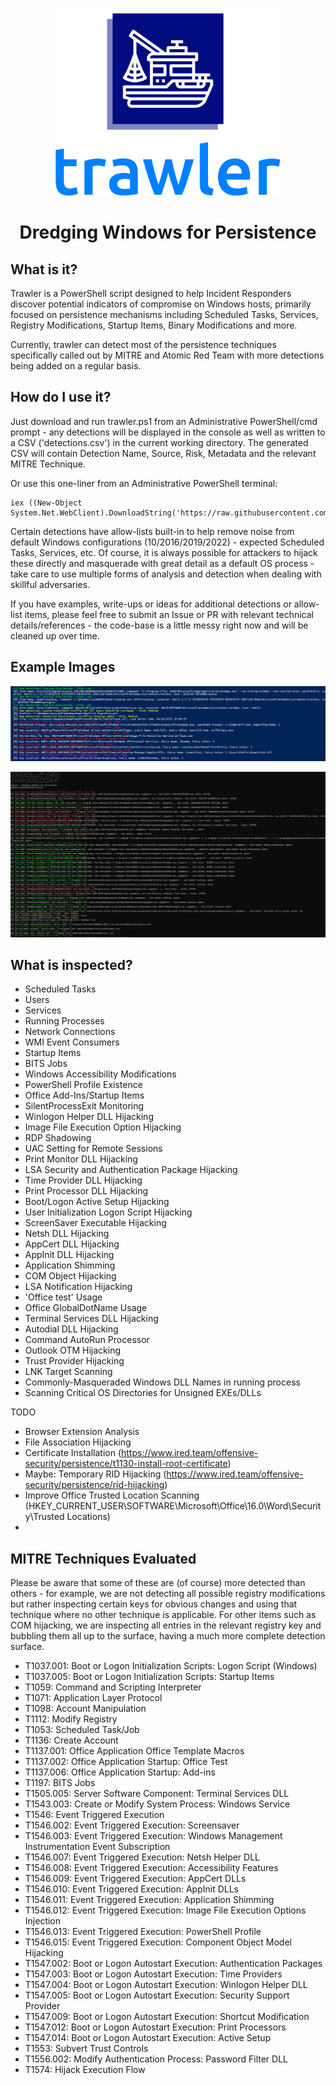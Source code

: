 <p align="center">
<img src="logo.png" height="300">
</p>
<h1 align="center">
Dredging Windows for Persistence 
</h1>

## What is it?

Trawler is a PowerShell script designed to help Incident Responders discover potential indicators of compromise on Windows hosts, primarily focused on persistence mechanisms including Scheduled Tasks, Services, Registry Modifications, Startup Items, Binary Modifications and more.

Currently, trawler can detect most of the persistence techniques specifically called out by MITRE and Atomic Red Team with more detections being added on a regular basis.

## How do I use it?
Just download and run trawler.ps1 from an Administrative PowerShell/cmd prompt - any detections will be displayed in the console as well as written to a CSV ('detections.csv') in the current working directory.  The generated CSV will contain Detection Name, Source, Risk, Metadata and the relevant MITRE Technique.

Or use this one-liner from an Administrative PowerShell terminal:
```
iex ((New-Object System.Net.WebClient).DownloadString('https://raw.githubusercontent.com/joeavanzato/Trawler/main/trawler.ps1'))
```

Certain detections have allow-lists built-in to help remove noise from default Windows configurations (10/2016/2019/2022) - expected Scheduled Tasks, Services, etc.  Of course, it is always possible for attackers to hijack these directly and masquerade with great detail as a default OS process - take care to use multiple forms of analysis and detection when dealing with skillful adversaries.

If you have examples, write-ups or ideas for additional detections or allow-list items, please feel free to submit an Issue or PR with relevant technical details/references - the code-base is a little messy right now and will be cleaned up over time.

## Example Images
<p align="center">
<img src="sample.PNG">
</p>
<p align="center">
<img src="sample2.PNG">
</p>


## What is inspected?

* Scheduled Tasks
* Users
* Services
* Running Processes
* Network Connections
* WMI Event Consumers
* Startup Items
* BITS Jobs
* Windows Accessibility Modifications
* PowerShell Profile Existence
* Office Add-Ins/Startup Items
* SilentProcessExit Monitoring
* Winlogon Helper DLL Hijacking
* Image File Execution Option Hijacking
* RDP Shadowing
* UAC Setting for Remote Sessions
* Print Monitor DLL Hijacking
* LSA Security and Authentication Package Hijacking
* Time Provider DLL Hijacking
* Print Processor DLL Hijacking
* Boot/Logon Active Setup Hijacking
* User Initialization Logon Script Hijacking
* ScreenSaver Executable Hijacking
* Netsh DLL Hijacking
* AppCert DLL Hijacking
* AppInit DLL Hijacking
* Application Shimming
* COM Object Hijacking
* LSA Notification Hijacking
* 'Office test' Usage
* Office GlobalDotName Usage
* Terminal Services DLL Hijacking
* Autodial DLL Hijacking
* Command AutoRun Processor
* Outlook OTM Hijacking
* Trust Provider Hijacking
* LNK Target Scanning
* Commonly-Masqueraded Windows DLL Names in running process
* Scanning Critical OS Directories for Unsigned EXEs/DLLs

TODO
* Browser Extension Analysis
* File Association Hijacking
* Certificate Installation (https://www.ired.team/offensive-security/persistence/t1130-install-root-certificate)
* Maybe: Temporary RID Hijacking (https://www.ired.team/offensive-security/persistence/rid-hijacking)
* Improve Office Trusted Location Scanning (HKEY_CURRENT_USER\SOFTWARE\Microsoft\Office\16.0\Word\Security\Trusted Locations)
* 

## MITRE Techniques Evaluated

Please be aware that some of these are (of course) more detected than others - for example, we are not detecting all possible registry modifications but rather inspecting certain keys for obvious changes and using that technique where no other technique is applicable.  For other items such as COM hijacking, we are inspecting all entries in the relevant registry key and bubbling them all up to the surface, having a much more complete detection surface.

* T1037.001: Boot or Logon Initialization Scripts: Logon Script (Windows)
* T1037.005: Boot or Logon Initialization Scripts: Startup Items
* T1059: Command and Scripting Interpreter
* T1071: Application Layer Protocol
* T1098: Account Manipulation
* T1112: Modify Registry
* T1053: Scheduled Task/Job
* T1136: Create Account
* T1137.001: Office Application Office Template Macros
* T1137.002: Office Application Startup: Office Test
* T1137.006: Office Application Startup: Add-ins
* T1197: BITS Jobs
* T1505.005: Server Software Component: Terminal Services DLL
* T1543.003: Create or Modify System Process: Windows Service
* T1546: Event Triggered Execution
* T1546.002: Event Triggered Execution: Screensaver
* T1546.003: Event Triggered Execution: Windows Management Instrumentation Event Subscription
* T1546.007: Event Triggered Execution: Netsh Helper DLL
* T1546.008: Event Triggered Execution: Accessibility Features
* T1546.009: Event Triggered Execution: AppCert DLLs
* T1546.010: Event Triggered Execution: AppInit DLLs
* T1546.011: Event Triggered Execution: Application Shimming
* T1546.012: Event Triggered Execution: Image File Execution Options Injection
* T1546.013: Event Triggered Execution: PowerShell Profile
* T1546.015: Event Triggered Execution: Component Object Model Hijacking
* T1547.002: Boot or Logon Autostart Execution: Authentication Packages
* T1547.003: Boot or Logon Autostart Execution: Time Providers
* T1547.004: Boot or Logon Autostart Execution: Winlogon Helper DLL
* T1547.005: Boot or Logon Autostart Execution: Security Support Provider
* T1547.009: Boot or Logon Autostart Execution: Shortcut Modification
* T1547.012: Boot or Logon Autostart Execution: Print Processors
* T1547.014: Boot or Logon Autostart Execution: Active Setup
* T1553: Subvert Trust Controls
* T1556.002: Modify Authentication Process: Password Filter DLL
* T1574: Hijack Execution Flow
